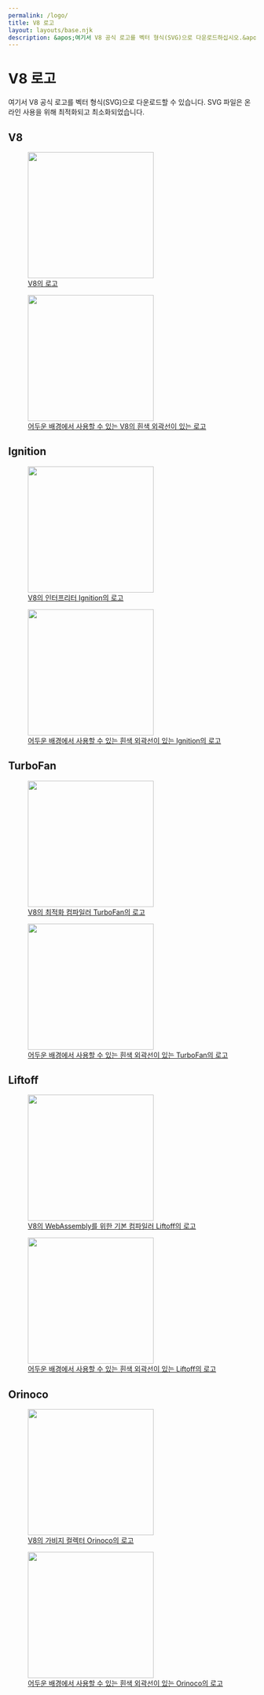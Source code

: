 ```yaml
---
permalink: /logo/
title: V8 로고
layout: layouts/base.njk
description: &apos;여기서 V8 공식 로고를 벡터 형식(SVG)으로 다운로드하십시오.&apos;
---
```

# V8 로고

여기서 V8 공식 로고를 벡터 형식(SVG)으로 다운로드할 수 있습니다. SVG 파일은 온라인 사용을 위해 최적화되고 최소화되었습니다.

## V8

<a href="/_img/v8.svg" class="logo-download" download>
  <figure>
    <img src="/_img/v8.svg" width="256" height="256" intrinsicsize="187x187" alt="" class="no-darkening"/>
    <figcaption>V8의 로고</figcaption>
  </figure>
</a>
<a href="/_img/v8-outline.svg" class="logo-download" download>
  <figure>
    <img src="/_img/v8-outline.svg" width="256" height="256" intrinsicsize="202x202" alt="" class="no-darkening"/>
    <figcaption>어두운 배경에서 사용할 수 있는 V8의 흰색 외곽선이 있는 로고</figcaption>
  </figure>
</a>

## Ignition

<a href="/_img/v8-ignition.svg" class="logo-download" download>
  <figure>
    <img src="/_img/v8-ignition.svg" width="256" height="256" intrinsicsize="448x448" alt="" class="no-darkening"/>
    <figcaption>V8의 인터프리터 Ignition의 로고</figcaption>
  </figure>
</a>
<a href="/_img/v8-ignition-outline.svg" class="logo-download" download>
  <figure>
    <img src="/_img/v8-ignition-outline.svg" width="256" height="256" intrinsicsize="448x448" alt="" class="no-darkening"/>
    <figcaption>어두운 배경에서 사용할 수 있는 흰색 외곽선이 있는 Ignition의 로고</figcaption>
  </figure>
</a>

## TurboFan

<a href="/_img/v8-turbofan.svg" class="logo-download" download>
  <figure>
    <img src="/_img/v8-turbofan.svg" width="256" height="256" intrinsicsize="470x470" alt="" class="no-darkening"/>
    <figcaption>V8의 최적화 컴파일러 TurboFan의 로고</figcaption>
  </figure>
</a>
<a href="/_img/v8-turbofan-outline.svg" class="logo-download" download>
  <figure>
    <img src="/_img/v8-turbofan-outline.svg" width="256" height="256" intrinsicsize="524x524" alt="" class="no-darkening"/>
    <figcaption>어두운 배경에서 사용할 수 있는 흰색 외곽선이 있는 TurboFan의 로고</figcaption>
  </figure>
</a>

## Liftoff

<a href="/_img/v8-liftoff.svg" class="logo-download" download>
  <figure>
    <img src="/_img/v8-liftoff.svg" width="256" height="256" intrinsicsize="187x187" alt="" class="no-darkening"/>
    <figcaption>V8의 WebAssembly를 위한 기본 컴파일러 Liftoff의 로고</figcaption>
  </figure>
</a>
<a href="/_img/v8-liftoff-outline.svg" class="logo-download" download>
  <figure>
    <img src="/_img/v8-liftoff-outline.svg" width="256" height="256" intrinsicsize="214x214" alt="" class="no-darkening"/>
    <figcaption>어두운 배경에서 사용할 수 있는 흰색 외곽선이 있는 Liftoff의 로고</figcaption>
  </figure>
</a>

## Orinoco

<a href="/_img/v8-orinoco.svg" class="logo-download" download>
  <figure>
    <img src="/_img/v8-orinoco.svg" width="256" height="256" intrinsicsize="192x192" alt="" class="no-darkening"/>
    <figcaption>V8의 가비지 컬렉터 Orinoco의 로고</figcaption>
  </figure>
</a>
<a href="/_img/v8-orinoco-outline.svg" class="logo-download" download>
  <figure>
    <img src="/_img/v8-orinoco-outline.svg" width="256" height="256" intrinsicsize="192x192" alt="" class="no-darkening"/>
    <figcaption>어두운 배경에서 사용할 수 있는 흰색 외곽선이 있는 Orinoco의 로고</figcaption>
  </figure>
</a>
